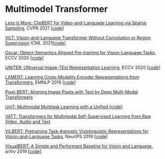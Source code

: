 # Multimodel Transformer

[Less is More: ClipBERT for Video-and-Language Learning via Sparse Sampling](https://arxiv.org/pdf/2102.06183.pdf), CVPR 2021 [[code]](https://github.com/jayleicn/ClipBERT)

[ViLT: Vision-and-Language Transformer Without Convolution or Region Supervision](https://arxiv.org/pdf/2102.03334.pdf) ICML 2021[[code]](https://github.com/dandelin/ViLT)

[Oscar: Object-Semantics Aligned Pre-training for Vision-Language Tasks](https://arxiv.org/pdf/2004.06165.pdf), ECCV 2020 [[code]](https://github.com/microsoft/Oscar)

[UNITER: UNiversal Image-TExt Representation Learning](https://arxiv.org/abs/1909.11740), ECCV 2020 [[code]](https://github.com/ChenRocks/UNITER)

[LXMERT: Learning Cross-Modality Encoder Representations from Transformers](https://arxiv.org/pdf/1908.07490.pdf), EMNLP 2019 [[code]](https://github.com/airsplay/lxmert)

[Pixel-BERT: Aligning Image Pixels with Text by Deep Multi-Modal Transformers](https://arxiv.org/pdf/2004.00849.pdf) 

[UniT: Multimodal Multitask Learning with a Unified ](https://arxiv.org/pdf/2102.10772.pdf) [[code]](https://mmf.sh/docs/projects/unit/)

[VATT: Transformers for Multimodal Self-Supervised Learning from Raw Video, Audio and Text](https://arxiv.org/pdf/2104.11178.pdf) 

[ViLBERT: Pretraining Task-Agnostic Visiolinguistic Representations for Vision-and-Language Tasks](https://arxiv.org/abs/1908.02265), NeurIPS 2019 [[code]](https://github.com/jiasenlu/vilbert_beta)

[VisualBERT: A Simple and Performant Baseline for Vision and Language](https://arxiv.org/abs/1908.03557), arXiv 2019 [[code\]](https://github.com/uclanlp/visualbert)

